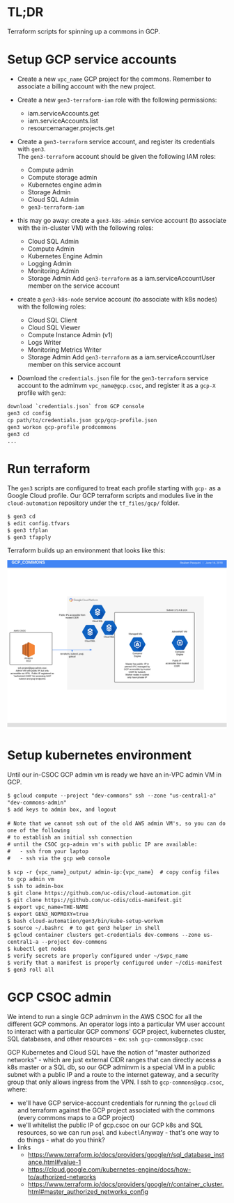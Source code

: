 # TL;DR

Terraform scripts for spinning up a commons in GCP.

# Setup GCP service accounts

* Create a new `vpc_name` GCP project for the commons.
Remember to associate a billing account with the new project.
* Create a new `gen3-terraform-iam` role with the following permissions:
    - iam.serviceAccounts.get
    - iam.serviceAccounts.list
    - resourcemanager.projects.get
* Create a `gen3-terraform` service account, and register its credentials with `gen3`.  
  The `gen3-terraform` account should be given the following IAM roles:
    - Compute admin
    - Compute storage admin
    - Kubernetes engine admin
    - Storage Admin
    - Cloud SQL Admin
    - `gen3-terraform-iam`

* this may go away: create a `gen3-k8s-admin` service account (to associate with the in-cluster VM)
with the following roles:
    - Cloud SQL Admin
    - Compute Admin
    - Kubernetes Engine Admin
    - Logging Admin
    - Monitoring Admin
    - Storage Admin
Add `gen3-terraform` as a iam.serviceAccountUser member on the service account

* create a `gen3-k8s-node` service account (to associate with k8s nodes) with the following roles:
    - Cloud SQL Client
    - Cloud SQL Viewer
    - Compute Instance Admin (v1)
    - Logs Writer
    - Monitoring Metrics Writer
    - Storage Admin
Add `gen3-terraform` as a iam.serviceAccountUser member on this service account

* Download the `credentials.json` file for the `gen3-terraform` service account 
to the adminvm `vpc_name@gcp.csoc`, and register it as a `gcp-X` profile with `gen3`:
```
download `credentials.json` from GCP console
gen3 cd config
cp path/to/credentials.json gcp/gcp-profile.json
gen3 workon gcp-profile prodcommons
gen3 cd
...
``` 

# Run terraform

The `gen3` scripts are configured to treat each profile starting with `gcp-` as
a Google Cloud profile.  Our GCP terraform scripts and modules live in the `cloud-automation` repository under the `tf_files/gcp/` folder.

```
$ gen3 cd
$ edit config.tfvars
$ gen3 tfplan
$ gen3 tfapply
```

Terraform builds up an environment that looks like this:

![image of architecture](GCP_Commons.svg)

# Setup kubernetes environment

Until our in-CSOC GCP admin vm is ready we have an in-VPC admin VM in GCP.

```
$ gcloud compute --project "dev-commons" ssh --zone "us-central1-a" "dev-commons-admin"
$ add keys to admin box, and logout

# Note that we cannot ssh out of the old AWS admin VM's, so you can do one of the following
# to establish an initial ssh connection 
# until the CSOC gcp-admin vm's with public IP are available:
#   - ssh from your laptop
#   - ssh via the gcp web console

$ scp -r {vpc_name}_output/ admin-ip:{vpc_name}  # copy config files to gcp admin vm
$ ssh to admin-box
$ git clone https://github.com/uc-cdis/cloud-automation.git
$ git clone https://github.com/uc-cdis/cdis-manifest.git
$ export vpc_name=THE-NAME
$ export GEN3_NOPROXY=true
$ bash cloud-automation/gen3/bin/kube-setup-workvm
$ source ~/.bashrc  # to get gen3 helper in shell
$ gcloud container clusters get-credentials dev-commons --zone us-central1-a --project dev-commons
$ kubectl get nodes
$ verify secrets are properly configured under ~/$vpc_name
$ verify that a manifest is properly configured under ~/cdis-manifest
$ gen3 roll all

```

# GCP CSOC admin

We intend to run a single GCP adminvm in the AWS CSOC for all the different GCP commons.
An operator logs into a particular VM user account to interact with a particular
GCP commons' GCP project, kubernetes cluster, SQL databases, and other resources - ex: `ssh gcp-commons@gcp.csoc`

GCP Kubernetes and Cloud SQL have the notion of "master authorized networks" - which are just external CIDR ranges that
can directly access a k8s master or a SQL db, so our GCP adminvm is a special VM
in a public subnet with a public IP and a route to the internet gateway, and a security group that only allows ingress from the VPN.  I ssh to `gcp-commons@gcp.csoc`, where:
* we'll have GCP service-account credentials for running the `gcloud` cli and terraform against the GCP project
  associated with the commons (every commons maps to a GCP project)
* we'll whitelist the public IP of gcp.csoc on our GCP k8s and SQL resources, so we can run `psql` and `kubectl`Anyway - that's one way to do things - what do you think?
* links
    - https://www.terraform.io/docs/providers/google/r/sql_database_instance.html#value-1
    - https://cloud.google.com/kubernetes-engine/docs/how-to/authorized-networks
    - https://www.terraform.io/docs/providers/google/r/container_cluster.html#master_authorized_networks_config
